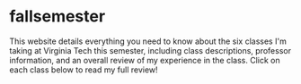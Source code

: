 # fallsemester
This website details everything you need to know about the six classes I'm taking at Virginia Tech this semester, including class descriptions, professor information, and an overall review of my experience in the class. Click on each class below to read my full review!
